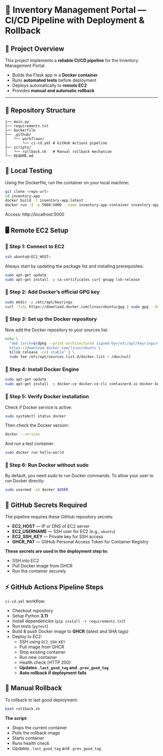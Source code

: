 # 🚀 Inventory Management Portal — CI/CD Pipeline with Deployment & Rollback

## 📘 Project Overview

This project implements a **reliable CI/CD pipeline** for the Inventory Management Portal.  
- Builds the Flask app in a **Docker container**  
- Runs **automated tests** before deployment  
- Deploys automatically to **remote EC2**  
- Provides **manual and automatic rollback**  

---

## 📂 Repository Structure

```
├── main.py
├── requirements.txt
├── Dockerfile
├── .github/
│   └── workflows/
│       └── ci-cd.yml # GitHub Actions pipeline
├── scripts/
│   └── rollback.sh   # Manual rollback mechanism
└── README.md
```

## 📂 Local Testing 

Using the Dockerfile, run the container on your local machine:

```bash
git clone <repo-url>
cd inventory-app
docker build -t inventory-app:latest .
docker run -d -p 5000:5000 --name inventory-app-container inventory-app:latest
```

Access: http://localhost:5000

## 🖥️ Remote EC2 Setup

### 🧩 Step 1: Connect to EC2
```bash
ssh ubuntu@<EC2_HOST>
```

Always start by updating the package list and installing prerequisites:
```bash
sudo apt-get update
sudo apt-get install -y ca-certificates curl gnupg lsb-release
```

### 🧩 Step 2: Add Docker’s official GPG key
```bash
sudo mkdir -p /etc/apt/keyrings
curl -fsSL https://download.docker.com/linux/ubuntu/gpg | sudo gpg --dearmor -o /etc/apt/keyrings/docker.gpg
```

### 🧩 Step 3: Set up the Docker repository
Now add the Docker repository to your sources list:
```bash
echo \
  "deb [arch=$(dpkg --print-architecture) signed-by=/etc/apt/keyrings/docker.gpg] \
  https://download.docker.com/linux/ubuntu \
  $(lsb_release -cs) stable" | \
  sudo tee /etc/apt/sources.list.d/docker.list > /dev/null
```

### 🧩 Step 4: Install Docker Engine
```bash
sudo apt-get update
sudo apt-get install -y docker-ce docker-ce-cli containerd.io docker-buildx-plugin docker-compose-plugin
```

### 🧩 Step 5: Verify Docker installation
Check if Docker service is active:
```bash
sudo systemctl status docker
```

Then check the Docker version:
```bash
docker --version
```

And run a test container:
```bash
sudo docker run hello-world
```

### 🧩 Step 6: Run Docker without sudo
By default, you need sudo to run Docker commands. To allow your user to run Docker directly:
```bash
sudo usermod -aG docker $USER
```

## 🔐 GitHub Secrets Required

The pipeline requires these GitHub repository secrets:

- **EC2_HOST** — IP or DNS of EC2 server  
- **EC2_USERNAME** — SSH user for EC2 (e.g., `ubuntu`)  
- **EC2_SSH_KEY** — Private key for SSH access  
- **GHCR_PAT** — GitHub Personal Access Token for Container Registry  

**These secrets are used in the deployment step to:**
- SSH into EC2  
- Pull Docker image from GHCR  
- Run the container securely  

## ⚡ GitHub Actions Pipeline Steps

`ci-cd.yml` workflow:
- Checkout repository  
- Setup Python **3.11**  
- Install dependencies (`pip install -r requirements.txt`)  
- Run tests (`pytest`)  
- Build & push Docker image to **GHCR** (latest and SHA tags)  
- Deploy to EC2:  
  - SSH using `EC2_SSH_KEY`  
  - Pull image from GHCR  
  - Stop existing container  
  - Run new container  
  - Health check (HTTP 200)  
  - **Updates `.last_good_tag` and `.prev_good_tag`**  
  - **Auto rollback if deployment fails**  

## 🔁 Manual Rollback

To rollback to last good deployment:
```bash
bash rollback.sh
```

**The script:**
- Stops the current container  
- Pulls the rollback image  
- Starts container  
- Runs health check  
- Updates `.last_good_tag` and `.prev_good_tag`  
